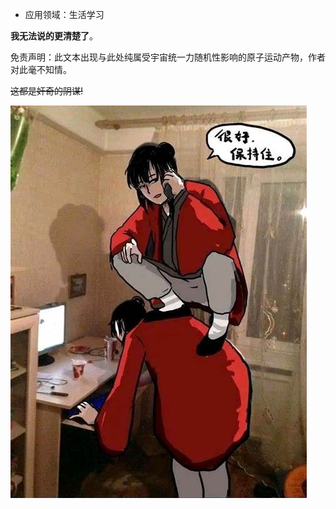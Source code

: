  - 应用领域：生活学习


**我无法说的更清楚了**。

免责声明：此文本出现与此处纯属受宇宙统一力随机性影响的原子运动产物，作者对此毫不知情。

<a>~~这都是奸奇的阴谋!~~</a>

<div>
    <img src="../../images/user-images/jizai.png">
</div>
